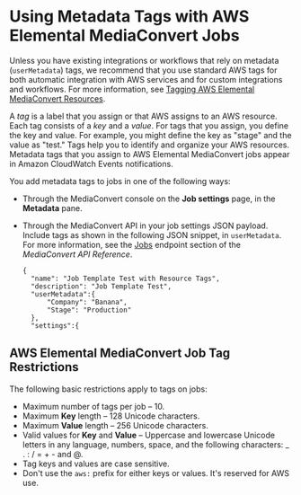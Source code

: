 # Using Metadata Tags with AWS Elemental MediaConvert Jobs<a name="user-metadata-tags"></a>

Unless you have existing integrations or workflows that rely on metadata \(`userMetadata`\) tags, we recommend that you use standard AWS tags for both automatic integration with AWS services and for custom integrations and workflows\. For more information, see [Tagging AWS Elemental MediaConvert Resources](tagging-mediaconvert-resources.md)\.

A *tag* is a label that you assign or that AWS assigns to an AWS resource\. Each tag consists of a *key* and a *value*\. For tags that you assign, you define the key and value\. For example, you might define the key as "stage" and the value as "test\." Tags help you to identify and organize your AWS resources\. Metadata tags that you assign to AWS Elemental MediaConvert jobs appear in Amazon CloudWatch Events notifications\.

You add metadata tags to jobs in one of the following ways:
+ Through the MediaConvert console on the **Job settings** page, in the **Metadata** pane\. 
+ Through the MediaConvert API in your job settings JSON payload\. Include tags as shown in the following JSON snippet, in `userMetadata`\. For more information, see the [Jobs](https://docs.aws.amazon.com/mediaconvert/latest/apireference/jobs.html) endpoint section of the *MediaConvert API Reference*\.

  ```
  {
  	"name": "Job Template Test with Resource Tags",
  	"description": "Job Template Test",
  	"userMetadata":{
  		"Company": "Banana",
  		"Stage": "Production"		
  	},
  	"settings":{
  ```

## AWS Elemental MediaConvert Job Tag Restrictions<a name="job-tagging-restrictions"></a>

The following basic restrictions apply to tags on jobs:
+ Maximum number of tags per job – 10\.
+ Maximum **Key** length – 128 Unicode characters\.
+ Maximum **Value** length – 256 Unicode characters\.
+ Valid values for **Key** and **Value** – Uppercase and lowercase Unicode letters in any language, numbers, space, and the following characters: \_ \. : / = \+ \- and @\.
+ Tag keys and values are case sensitive\.
+ Don't use the `aws:` prefix for either keys or values\. It's reserved for AWS use\.